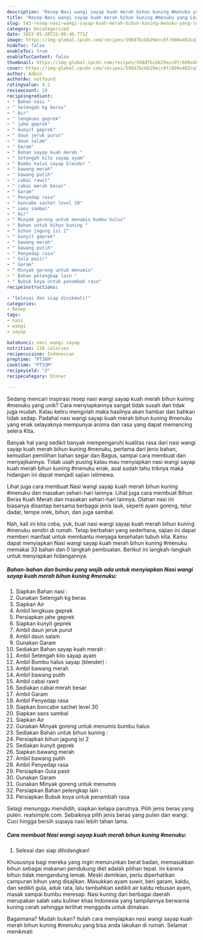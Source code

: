 ```yaml
---
description: "Resep Nasi wangi sayap kuah merah bihun kuning #menuku yang Lezat Sekali"
title: "Resep Nasi wangi sayap kuah merah bihun kuning #menuku yang Lezat Sekali"
slug: 543-resep-nasi-wangi-sayap-kuah-merah-bihun-kuning-menuku-yang-lezat-sekali
category: Uncategorized
date: 2022-05-28T22:08:46.771Z
image: https://img-global.cpcdn.com/recipes/598d7bcbb29ecc0f/680x482cq70/nasi-wangi-sayap-kuah-merah-bihun-kuning-menuku-foto-resep-utama.jpg
hideToc: false
enableToc: true
enableTocContent: false
thumbnail: https://img-global.cpcdn.com/recipes/598d7bcbb29ecc0f/680x482cq70/nasi-wangi-sayap-kuah-merah-bihun-kuning-menuku-foto-resep-utama.jpg
cover: https://img-global.cpcdn.com/recipes/598d7bcbb29ecc0f/680x482cq70/nasi-wangi-sayap-kuah-merah-bihun-kuning-menuku-foto-resep-utama.jpg
author: Admin
authorAv: notfound
ratingvalue: 4.2
reviewcount: 20
recipeingredient:
- " Bahan nasi "
- " Setengah kg beras"
- " Air"
- " lengkuas geprek"
- " jahe geprek"
- " kunyit geprek"
- " daun jeruk purut"
- " daun salam"
- " Garam"
- " Bahan sayap kuah merah "
- " Setengah kilo sayap ayam"
- " Bumbu halus sayap blender "
- " bawang merah"
- " bawang putih"
- " cabai rawit"
- " cabai merah besar"
- " Garam"
- " Penyedap rasa"
- " boncabe sachet level 30"
- " saos sambal"
- " Air"
- " Minyak goreng untuk menumis bumbu halus"
- " Bahan untuk bihun kuning "
- " bihun jagung isi 2"
- " kunyit geprek"
- " bawang merah"
- " bawang putih"
- " Penyedap rasa"
- " Gula pasir"
- " Garam"
- " Minyak goreng untuk menumis"
- " Bahan pelengkap lain "
- " Bubuk koya untuk penambah rasa"
recipeinstructions:

- "Selesai dan siap dinikmati!"
categories:
- Resep
tags:
- nasi
- wangi
- sayap

katakunci: nasi wangi sayap 
nutrition: 216 calories
recipecuisine: Indonesian
preptime: "PT36M"
cooktime: "PT33M"
recipeyield: "2"
recipecategory: Dinner

---
```





Sedang mencari inspirasi resep nasi wangi sayap kuah merah bihun kuning #menuku yang unik? Cara menyiapkannya sangat tidak susah dan tidak juga mudah. Kalau keliru mengolah maka hasilnya akan hambar dan bahkan tidak sedap. Padahal nasi wangi sayap kuah merah bihun kuning #menuku yang enak selayaknya mempunyai aroma dan rasa yang dapat memancing selera Kita.





Banyak hal yang sedikit banyak mempengaruhi kualitas rasa dari nasi wangi sayap kuah merah bihun kuning #menuku, pertama dari jenis bahan, kemudian pemilihan bahan segar dan Bagus, sampai cara membuat dan menyajikannya. Tidak usah pusing kalau mau menyiapkan nasi wangi sayap kuah merah bihun kuning #menuku enak,      asal sudah tahu triknya maka hidangan ini dapat menjadi sajian istimewa.














Lihat juga cara membuat Nasi wangi sayap kuah merah bihun kuning #menuku dan masakan sehari-hari lainnya. Lihat juga cara membuat Bihun Beras Kuah Merah dan masakan sehari-hari lainnya. Olahan nasi ini biasanya disantap bersama berbagai jenis lauk, seperti ayam goreng, telur dadar, tempe orek, bihun, dan juga sambal.






Nah, kali ini kita coba, yuk, buat nasi wangi sayap kuah merah bihun kuning #menuku sendiri di rumah. Tetap berbahan yang sederhana, sajian ini dapat memberi manfaat untuk membantu menjaga kesehatan tubuh kita. Kamu dapat menyiapkan Nasi wangi sayap kuah merah bihun kuning #menuku memakai 33 bahan dan 0 langkah pembuatan. Berikut ini langkah-langkah untuk menyiapkan hidangannya.

<!--inarticleads1-->

##### Bahan-bahan dan bumbu yang wajib ada untuk menyiapkan Nasi wangi sayap kuah merah bihun kuning #menuku:

1. Siapkan  Bahan nasi :
1. Gunakan  Setengah kg beras
1. Siapkan  Air
1. Ambil  lengkuas geprek
1. Persiapkan  jahe geprek
1. Siapkan  kunyit geprek
1. Ambil  daun jeruk purut
1. Ambil  daun salam
1. Gunakan  Garam
1. Sediakan  Bahan sayap kuah merah :
1. Ambil  Setengah kilo sayap ayam
1. Ambil  Bumbu halus sayap (blender) :
1. Ambil  bawang merah
1. Ambil  bawang putih
1. Ambil  cabai rawit
1. Sediakan  cabai merah besar
1. Ambil  Garam
1. Ambil  Penyedap rasa
1. Siapkan  boncabe sachet level 30
1. Siapkan  saos sambal
1. Siapkan  Air
1. Gunakan  Minyak goreng untuk menumis bumbu halus
1. Sediakan  Bahan untuk bihun kuning :
1. Persiapkan  bihun jagung isi 2
1. Sediakan  kunyit geprek
1. Siapkan  bawang merah
1. Ambil  bawang putih
1. Ambil  Penyedap rasa
1. Persiapkan  Gula pasir
1. Gunakan  Garam
1. Gunakan  Minyak goreng untuk menumis
1. Persiapkan  Bahan pelengkap lain :
1. Persiapkan  Bubuk koya untuk penambah rasa


Selagi menunggu mendidih, siapkan kelapa parutnya. Pilih jenis beras yang pulen. realsimple.com. Sebaiknya pilih jenis beras yang pulen dan wangi. Cuci hingga bersih supaya nasi lebih tahan lama. 

<!--inarticleads2-->

##### Cara membuat Nasi wangi sayap kuah merah bihun kuning #menuku:


1. Selesai dan siap dihidangkan!

Khususnya bagi mereka yang ingin menurunkan berat badan, memasukkan bihun sebagai makanan pendukung diet adalah pilihan tepat. Ini karena bihun tidak mengandung lemak. Meski demikian, perlu diperhatikan campuran bihun yang disajikan. Masukkan ayam suwir, beri garam, kaldu, dan sedikit gula, aduk rata, lalu tambahkan sedikit air kaldu rebusan ayam, masak sampai bumbu meresap. Nasi kuning dari berbagai daerah merupakan salah satu kuliner khas Indonesia yang tampilannya berwarna kuning cerah sehingga terlihat menggoda untuk dimakan. 

Bagaimana? Mudah bukan? Itulah cara menyiapkan nasi wangi sayap kuah merah bihun kuning #menuku yang bisa anda lakukan di rumah. Selamat menikmati
